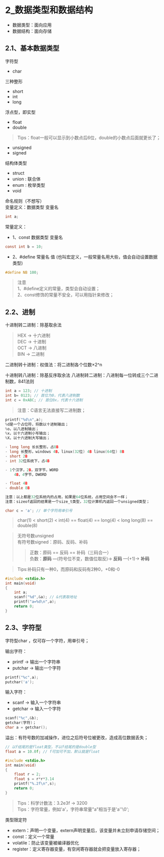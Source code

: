 # 2_数据类型和数据结构

- 数据类型：面向应用
- 数据结构：面向存储

## 2.1、基本数据类型

字符型
- char

三种整形
- short
- int
- long 

浮点型，即实型
- float
- double
> Tips：float一般可以显示到小数点后6位，double的小数点后面就更长了；

- unsigned
- signed

结构体类型
- struct
- union : 联合体
- enum : 枚举类型
- void

命名规则（不想写）   
变量定义：数据类型 变量名
```c
int a;
```
常量定义：
- 1、const 数据类型 变量名
```c
const int b = 10;
```
- 2、#define 常量名 值  (也叫宏定义，一般常量名用大些，值会自动设置数据类型)
```c
#define NB 100;
```
> 注意    
> 1、#define定义的常量，类型会自动设置；   
> 2、const修饰的常量不安全，可以用指针来修改；   

## 2.2、进制
十进制转二进制：除基取余法
> HEX → 十六进制   
> DEC → 十进制   
> OCT → 八进制   
> BIN → 二进制   

二进制转十进制：权值法：将二进制各个位数×2^n

十进制转八进制：除基反序取余法
八进制转二进制：八进制每一位转成三个二进制数，841法则
```c
int a = 123; // 十进制
int b= 0123; // 首位为0，代表八进制数
int c = 0xABC; // 首位0x，代表十六进制
```
> 注意：C语言无法直接写二进制数；
```c
printf("%d\n",a);
%d是一个占位符，将数以十进制输出；
%o，以八进制输出；
%x，以十六进制小写输出；
%X，以十六进制大写输出；
```
```c
- long long 长长整形，占8B
- long 长整形，windows 4B，linux(32位) 4B linux(64位) 8B
- short 2B
- int 32位系统下，占4B

- 1个汉字，2B，双字节，WORD
    4B，4字节，DWORD

- float 4B
- double 8B

注意：以上都是32位系统内的占用，如果是64位系统，占用空间会不一样；
注意：sizeof返回的结果是一个size_t类型，32位计算机内返回一个unsigned类型；
```
```c
char c = 'a'; // 单个字符用单引号
```
> char(1) < short(2) < int(4) == float(4) == long(4) < long long(8) == double(8)   

> 无符号数unsigned   
> 有符号数signed：原码、反码、补码   
>>   正数：原码 == 反码 == 补码（三码合一）   
>>   负数：**原码** —(符号位不变，数值位取反)→ **反码** —(+1)→ **补码**   

> Tips:补码只有一种0，而原码和反码有2种0，+0和-0   

```c
#include <stdio.h>
int main(void)
{
    int a;
    scanf("%d",&a); // &代表取地址
    printf("a=%d\n",a);
    return 0;
}
```

## 2.3、字符型

字符型char ，仅可存一个字符，用单引号；   

输出字符：
- printf → 输出一个字符串
- putchar → 输出一个字符
```c
printf("%c",a);
putchar('a');
```

输入字符：
- scanf → 输入一个字符串
- getchar → 输入一个字符
```c
scanf("%c",&b);
getchar(字符)；
char a = getchar();
```

溢出：有符号数的加减操作，进位之后符号位被更改，造成高位数据丢失；

```c
// 以f结尾的是float类型，不以f结尾的是double型
float a = 10.0f; // f可加可不加，默认就是float

```
```c
#include <stdio.h>
int main(void)
{
    float r = 2;
    float s = r*r*3.14
    printf("%.2f\n",s);
    return 0;
}

```
> Tips：科学计数法：3.2e3f → 3200   
> Tips：字符常量，例如'a'，字符串常量"a"相当于是'a''\0';   


类型限定符
- extern：声明一个变量，extern声明变量后，该变量并未立刻申请存储空间；
- const：定义一个常量
- volatile：防止该变量被编译器优化
- register：定义寄存器变量，有空闲寄存器就会把变量放入寄存器；





